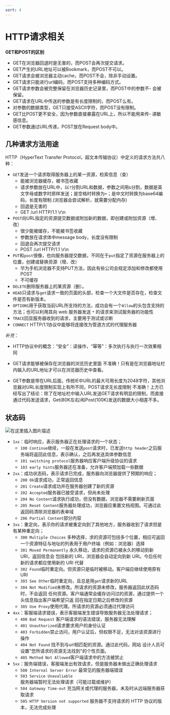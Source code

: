 ```yaml
---
sort: 4
---
```


# HTTP请求相关

**GET和POST的区别**
- GET在浏览器回退时是无害的，而POST会再次提交请求。
- GET产生的URL地址可以被Bookmark，而POST不可以。
- GET请求会被浏览器主动cache，而POST不会，除非手动设置。
- GET请求只能进行url编码，而POST支持多种编码方式。
- GET请求参数会被完整保留在浏览器历史记录里，而POST中的参数不- 会被保留。
- GET请求在URL中传送的参数是有长度限制的，而POST么有。
- 对参数的数据类型，GET只接受ASCII字符，而POST没有限制。
- GET比POST更不安全，因为参数直接暴露在URL上，所以不能用来传- 递敏感信息。
- GET参数通过URL传递，POST放在Request body中。


## 几种请求方法用途

HTTP（HyperText Transfer Protocol，超文本传输协议）中定义的请求方法共八种：

* `GET`发送一个请求取得服务器上的某一资源，检索信息（查）
  * 能被浏览器缓存，被书签收藏
  * 请求参数放在URL中，以`?`分割URL和数据，参数之间用`&`分割，数据是英文字母或数字时原样发送；是空格时转换为`+`；是中文时转换为base64编码，长度有限制.(浏览器会尝试解析，就需要分配内存)
  * 回退是无害的
  * GET /url HTTP/1.1 \r\n
* `POST`向URL指定的资源提交数据或附加新的数据，即创建或附加资源（增、改）
  * 很少能被缓存，不能被书签收藏
  * 参数放在请求体中message body，长度没有限制
  * 回退会再次提交请求
  * POST /url HTTP/1.1 \r\n
* `PUT`和`post`很像，也向服务器提交数据，不同在于`put`指定了资源在服务器上的位置，创建或替换资源（增、改）
  * 华为手机浏览器不支持PUT方法，因此有些公司会规定添加和修改都使用POST
  * 不可缓存
* `DELETE`删除服务器上的某资源（删）。
* `HEAD`只请求与`get`请求一致的页面的头部，检查一个大文件是否存在，检查文件是否有新版本。
* `OPTIONS`用于获取当前URL所支持的方法，成功会有一个`Allow`的头包含支持的方法；也可以利用其向 web 服务器发送 `*` 的请求来测试服务器的功能性
* `TRACE`回显服务器收到的请求，主要用于测试或诊断
* `CONNECT` HTTP/1.1协议中能够将连接改为管道方式的代理服务器

*补充*：

* HTTP协议中的概念：“安全”：读操作，“幂等”：多次执行与执行一次效果相同

* GET请求能够被保存在浏览器的浏览历史里面
  不准确！只有是在浏览器地址栏内输入的URL地址才可以在浏览器历史中查看。

* GET参数是带在URL后面，传统IE中URL的最大可用长度为2048字符，其他浏览器对URL长度限制实现上有所不同，POST请求无长度限制
  不准确！上方已经写出了结论：除了在地址栏中输入URL发送GET请求有明显的限制，而直接通过代码发送请求，Get(80K左右)和Post(100K)发送的数据大小相差不多。

## 状态码

![在这里插入图片描述](https://img-blog.csdnimg.cn/2020080809295039.png?x-oss-process=image/watermark,type_ZmFuZ3poZW5naGVpdGk,shadow_10,text_aHR0cHM6Ly9ibG9nLmNzZG4ubmV0L3phcHpxYw==,size_16,color_FFFFFF,t_70#pic_center)

* `1xx`：临时响应，表示服务器正在处理请求的一个状态；
  * `100 Continue`继续，一般在发送`post`请求时，已发送`http header`之后服务端将返回此信息，表示确认，之后再发送具体参数信息
  * `101 switching protocol`服务器响应客户端升级协议的请求
  * `103 early hints`服务器还在准备，允许客户端预加载一些数据
* `2xx`：成功状态码，表示请求已完成，服务器向浏览器提供了预期的响应；
  * `200 Ok`请求成功，正常返回信息
  * `201 Create`请求成功并在服务器创建了新的资源
  * `202 Accepted`服务器已接受请求，但尚未处理
  * `204 No Content`请求执行成功，但没有数据，浏览器不需要刷新页面
  * `205 Reset Content`服务器处理成功，浏览器应重置文档视图。可通过此返回码清除浏览器的表单域
  * `206 Partial Content`部分内容
* `3xx`：重定向，表示你的请求被重定向到了其他地方，服务器收到了请求但是有某种重定向；
  * `300 Multiple Choices` 多种选择，求的资源可包括多个位置，相应可返回一个资源特征与地址的列表用于用户终端（例如：浏览器）选择
  * `301 Moved Permanently` 永久移动，请求的资源已被永久的移动到新 URI，返回信息会 包括新的 URI，浏览器会自动定向到新 URI。今后任何新的请求都应使用新的 URI 代替
  * `302 Found`临时重定向。但资源只是临时被移动。客户端应继续使用原有 URI
  * `303 See Other`临时重定向，且总是用`get`请求新的URL
  * `304 Not Modified`未修改。所请求的资源未修改，服务器返回此状态码时，不会返回 任何资源。客户端通常会缓存访问过的资源，通过提供一个头信息指出客户端希望只返 回在指定日期之后修改的资源
  * `305 Use Proxy`使用代理。所请求的资源必须通过代理访问
* `4xx`：客服端请求错误，表示客服端发生错误导致服务器无法处理请求；
  * `400 Bad Request` 客户端请求的语法错误，服务器无法理解
  * `401 Unauthorized`请求要求用户的身份认证
  * `403 Forbidden`禁止访问，用户认证后，但权限不足，无法对该资源进行操作
  * `404 Not Found` 找不到与url相匹配的资源。通过此代码，网站 设计人员可设置"您所请求的资源无法找到"的个性页面。
  * `405 Method Not Allowed`客户端请求中的方法被禁止
* `5xx`：服务端错误，客服端发出有效请求，但是服务器未做出正确处理请求
  * `500 Internal Server Error` 最常见的服务器端错误
  * `503 Service Unavaliable` 服务器端暂时无法处理请求（可能过载或维护）
  * `504 Gateway Time-out` 充当网关或代理的服务器，未及时从远端服务器获取请求
  * `505 HTTP Version not supported` 服务器不支持请求的 HTTP 协议的版本，无法完成处理